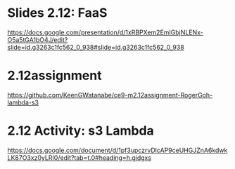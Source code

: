 # Slides 2.12: FaaS
https://docs.google.com/presentation/d/1xRBPXem2EmIGbjNLENx-O5a5tGA1bO4J/edit?slide=id.g3263c1fc562_0_938#slide=id.g3263c1fc562_0_938

# 2.12assignment
https://github.com/KeenGWatanabe/ce9-m2.12assignment-RogerGoh-lambda-s3

# 2.12 Activity: s3 Lambda
https://docs.google.com/document/d/1pf3upczrvDlcAP9ceUHGJZnA6kdwkLK87O3xz0yLRI0/edit?tab=t.0#heading=h.gjdgxs
